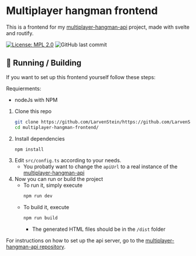 # Multiplayer hangman frontend
This is a frontend for my [multiplayer-hangman-api](https://github.com/LarvenStein/multiplayer-hangman-api) project, made with svelte and routify.

[![License: MPL 2.0](https://img.shields.io/badge/License-MPL_2.0-brightgreen.svg)](https://opensource.org/licenses/MPL-2.0)
![GitHub last commit](https://img.shields.io/github/last-commit/LarvenStein/multiplayer-hangman-frontend)


## 🔧 Running / Building 
If you want to set up this frontend yourself follow these steps: 

Requierments:
- nodeJs with NPM

1. Clone this repo
    ```sh
    git clone https://github.com/LarvenStein/https://github.com/LarvenStein/multiplayer-hangman-frontend.git
    cd multiplayer-hangman-frontend/
    ```
2. Install dependencies
    ```sh
    npm install
    ```
3. Edit `src/config.ts` according to your needs. 
    - You probatly want to change the `apiUrl` to a real instance of the [multiplayer-hangman-api](https://github.com/LarvenStein/multiplayer-hangman-api)
4. Now you can run or build the project
    - To run it, simply execute
        ```sh
        npm run dev
        ```
    - To build it, execute
        ```sh
        npm run build
        ```
        - The generated HTML files should be in the `/dist` folder

For instructions on how to set up the api server, go to the [multiplayer-hangman-api repository](https://github.com/LarvenStein/multiplayer-hangman-api).
